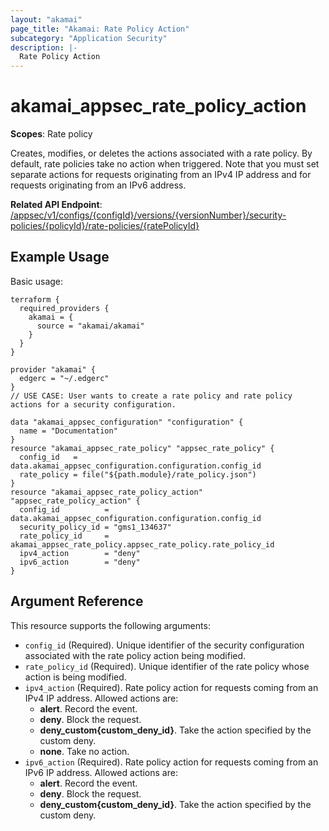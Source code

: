 ```yaml
---
layout: "akamai"
page_title: "Akamai: Rate Policy Action"
subcategory: "Application Security"
description: |-
  Rate Policy Action
---
```


# akamai_appsec_rate_policy_action

**Scopes**: Rate policy

Creates, modifies, or deletes the actions associated with a rate policy.
By default, rate policies take no action when triggered.
Note that you must set separate actions for requests originating from an IPv4 IP address and for requests originating from an IPv6 address.

**Related API Endpoint**: [/appsec/v1/configs/{configId}/versions/{versionNumber}/security-policies/{policyId}/rate-policies/{ratePolicyId}](https://techdocs.akamai.com/application-security/reference/put-rate-policy-action)

## Example Usage

Basic usage:

```
terraform {
  required_providers {
    akamai = {
      source = "akamai/akamai"
    }
  }
}

provider "akamai" {
  edgerc = "~/.edgerc"
}
// USE CASE: User wants to create a rate policy and rate policy actions for a security configuration.

data "akamai_appsec_configuration" "configuration" {
  name = "Documentation"
}
resource "akamai_appsec_rate_policy" "appsec_rate_policy" {
  config_id   = data.akamai_appsec_configuration.configuration.config_id
  rate_policy = file("${path.module}/rate_policy.json")
}
resource "akamai_appsec_rate_policy_action" "appsec_rate_policy_action" {
  config_id          = data.akamai_appsec_configuration.configuration.config_id
  security_policy_id = "gms1_134637"
  rate_policy_id     = akamai_appsec_rate_policy.appsec_rate_policy.rate_policy_id
  ipv4_action        = "deny"
  ipv6_action        = "deny"
}
```

## Argument Reference

This resource supports the following arguments:

- `config_id` (Required). Unique identifier of the security configuration associated with the rate policy action being modified.
- `rate_policy_id` (Required). Unique identifier of the rate policy whose action is being modified.
- `ipv4_action` (Required). Rate policy action for requests coming from an IPv4 IP address. Allowed actions are:
  - **alert**. Record the event.
  - **deny**. Block the request.
  - **deny_custom{custom_deny_id}**. Take the action specified by the custom deny.
  - **none**. Take no action.
- `ipv6_action` (Required). Rate policy action for requests coming from an IPv6 IP address. Allowed actions are:
  - **alert**. Record the event.
  - **deny**. Block the request.
  - **deny_custom{custom_deny_id}**. Take the action specified by the custom deny.